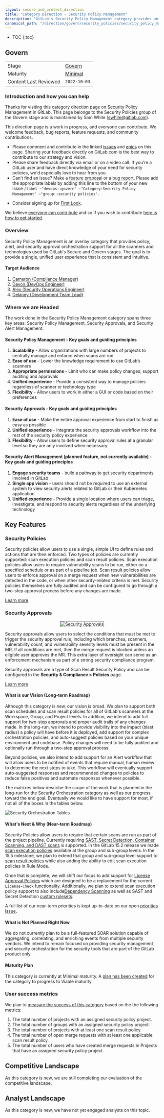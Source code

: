 ```yaml
---
layout: secure_and_protect_direction
title: "Category Direction - Security Policy Management"
description: "GitLab's Security Policy Management category provides unified policy and alert orchestration capabilities that span across the breadth of GitLab's security offerings."
canonical_path: "/direction/govern/security_policies/security_policy_management"
---
```


- TOC
{:toc}

## Govern

| | |
| --- | --- |
| Stage | [Govern](/direction/govern/) |
| Maturity | [Minimal](/direction/maturity/) |
| Content Last Reviewed | `2022-10-03` |

### Introduction and how you can help
<!-- Introduce yourself and the category. Use this as an opportunity to point users to the right places for contributing and collaborating with you as the PM -->

<!--
<EXAMPLE>
Thanks for visiting this category direction page on Snippets in GitLab. This page belongs to the [Editor](/handbook/product/categories/#editor-group) group of the Create stage and is maintained by <PM NAME>([E-Mail](mailto:<EMAIL@gitlab.com>) [Twitter](https://twitter.com/<TWITTER>)).

This direction page is a work in progress, and everyone can contribute:

 - Please comment and contribute in the linked [issues](https://gitlab.com/groups/gitlab-org/-/issues?scope=all&utf8=%E2%9C%93&state=opened&label_name%5B%5D=snippets) and [epics]((https://gitlab.com/groups/gitlab-org/-/epics?label_name[]=snippets) on this page. Sharing your feedback directly on GitLab.com is the best way to contribute to our strategy and vision.
 - Please share feedback directly via email, Twitter, or on a video call. If you're a GitLab user and have direct knowledge of your need for snippets, we'd especially love to hear from you.
</EXAMPLE>
-->
Thanks for visiting this category direction page on Security Policy Management in GitLab. This page belongs to the Security Policies group of the Govern stage and is maintained by Sam White ([swhite@gitlab.com](mailto:<swhite@gitlab.com>)).

This direction page is a work in progress, and everyone can contribute. We welcome feedback, bug reports, feature requests, and community contributions.

 - Please comment and contribute in the linked [issues](https://gitlab.com/gitlab-org/gitlab/-/issues?scope=all&utf8=%E2%9C%93&state=opened&label_name[]=Category%3ASecurity%20Policy%20Management) and [epics](https://gitlab.com/groups/gitlab-org/-/epics/822) on this page. Sharing your feedback directly on GitLab.com is the best way to contribute to our strategy and vision.
 - Please share feedback directly via email or on a video call. If you're a GitLab user and have direct knowledge of your need for security policies, we'd especially love to hear from you.
- Can't find an issue? Make a [feature proposal](https://gitlab.com/gitlab-org/gitlab/-/issues/new?issuable_template=Feature%20proposal%20-%20detailed) or a [bug report](https://gitlab.com/gitlab-org/gitlab/-/issues/new?&issuable_template=Bug). Please add the appropriate labels by adding this line to the bottom of your new issue `/label ~"devops::govern" ~"Category:Security Policy Management" ~"group::security policies"`.
<!--- https://gitlab.com/gitlab-org/gitlab/issues/new?issue%5Bassignee_id%5D=&issue%5Bmilestone_id%5D=#) --->
- Consider signing up for [First Look](https://about.gitlab.com/community/gitlab-first-look/).

We believe [everyone can contribute](https://about.gitlab.com/company/mission/#contribute-to-gitlab-application) and so if you wish to contribute [here is how to get started](https://about.gitlab.com/community/contribute/).

### Overview
Security Policy Management is an overlay category that provides policy, alert, and security approval orchestration support for all the scanners and technologies used by GitLab's Secure and Govern stages.  The goal is to provide a single, unified user experience that is consistent and intuitive.

#### Target Audience
<!--
List the personas (https://about.gitlab.com/handbook/marketing/product-marketing/roles-personas#user-personas) involved in this category.

Look for differences in user's goals or uses that would affect their use of the product. Separate users and customers into different types based on those differences that make a difference.
-->
1. [Cameron (Compliance Manager)](https://about.gitlab.com/handbook/marketing/product-marketing/roles-personas/#cameron-compliance-manager)
1. [Devon (DevOps Engineer)](https://about.gitlab.com/handbook/marketing/product-marketing/roles-personas/#devon-devops-engineer)
1. [Alex (Security Operations Engineer)](https://about.gitlab.com/handbook/marketing/product-marketing/roles-personas/#alex-security-operations-engineer)
1. [Delaney (Development Team Lead)](https://about.gitlab.com/handbook/marketing/product-marketing/roles-personas/#delaney-development-team-lead)

### Where we are Headed
<!--
Describe the future state for your category.
- What problems are we intending to solve?
- How will GitLab uniquely address them?
- What is the resulting benefits and value to users and their organizations?

Use narrative techniques to paint a picture of how the lives of your users will benefit from using this
category once your strategy is at least minimally realized. In order to challenge your level of ambition
(with the goal to make it sufficiently high), link to the current market leaders long-term vision and address how
we plan to displace them. -->
The work done in the Security Policy Management category spans three key areas: Security Policy Management, Security Approvals, and Security Alert Management.

#### Security Policy Management - Key goals and guiding principles

1. **Scalability** - Allow organizations with large numbers of projects to centrally manage and enforce when scans are run
1. **Ease of use** - Lower the knowledge requirement to use GitLab’s scanners
1. **Appropriate permissions** - Limit who can make policy changes; support auditing and approvals
1. **Unified experience** - Provide a consistent way to manage policies regardless of scanner or technology type
1. **Flexibility** - Allow users to work in either a GUI or code based on their preferences

#### Security Approvals - Key goals and guiding principles

1. **Ease of use** - Make the entire approval experience from start to finish as easy as possible
1. **Unified experience** - Integrate the security approvals workflow into the rest of the security policy experience
1. **Flexibility** - Allow users to define security approval rules at a granular level so they are only involved when necessary

#### Security Alert Management (planned feature, not currently available) - Key goals and guiding principles

1. **Engage security teams** - build a pathway to get security departments involved in GitLab
1. **Single app vision** - users should not be required to use an external system to view security alerts related to GitLab or their Kubernetes application
1. **Unified experience** - Provide a single location where users can triage, investigate, and respond to security alerts regardless of the underlying technology

## Key Features

### Security Policies

 Security policies allow users to use a single, simple UI to define rules and actions that are then enforced.  Two types of policies are currently supported: scan execution policies and scan result policies.  Scan execution policies allow users to require vulnerability scans to be run, either on a specified schedule or as part of a pipeline job.  Scan result policies allow users to enforce approval on a merge request when new vulnerabilities are detected in the code, or when other security-related criteria is met.  Security policies themselves are fully audited and can be configured to go through a two-step approval process before any changes are made.

[Learn more](https://docs.gitlab.com/ee/user/application_security/policies/)

### Security Approvals

<p align="center">
    <img src="/images/direction/govern/security-approvals.png" style="border: 1px solid gray" alt="Security Approvals">
</p>

Security approvals allow users to select the conditions that must be met to trigger the security approval rule, including which branches, scanners, vulnerability count, and vulnerability severity levels must be present in the MR.  If all conditions are met, then the merge request is blocked unless an eligible user approves the MR. This extra layer of oversight can serve as an enforcement mechanism as part of a strong security compliance program.

Security approvals are a type of Scan Result Security Policy and can be configured in the **Security & Compliance > Policies** page.

[Learn more](https://docs.gitlab.com/ee/user/application_security/policies/scan-result-policies.html)

#### What is our Vision (Long-term Roadmap)

Although this category is new, our vision is broad.  We plan to support both scan schedules and scan result policies for all of GitLab's scanners at the Workspace, Group, and Project levels.  In addition, we intend to add full support for two-step approvals and proper audit trails of any changes made.  In the long-run, we intend to provide visibility into the impact (blast radius) a policy will have before it is deployed, add support for complex orchestration policies, and auto-suggest policies based on your unique environment and codebase.  Policy changes will need to be fully audited and optionally run through a two-step approval process.

Beyond policies, we also intend to add support for an Alert workflow that will allow users to be notified of events that require manual, human review to determine the next steps to take.  This workflow will eventually support auto-suggested responses and recommended changes to policies to reduce false positives and automate responses whenever possible.

The matrixes below describe the scope of the work that is planned in the long-run for the Security Orchestration category as well as our progress toward the end goal.  Eventually we would like to have support for most, if not all of the boxes in the tables below.

![Security Orchestration Tables](/images/direction/govern/security-orchestration-matrixes.png)

#### What's Next & Why (Near-term Roadmap)

Security Policies allow users to require that certain scans are run as part of the project pipeline.  Currently requiring [SAST, Secret Detection, Container Scanning, and DAST scans](https://docs.gitlab.com/ee/user/application_security/policies/scan-execution-policies.html) is supported.  In the GitLab 15.2 release we made [scan execution policies](https://docs.gitlab.com/ee/user/application_security/policies/scan-execution-policies.html) available at the group and sub-group levels.  In the 15.5 milestone, we plan to extend that group and sub-group level support to [scan result policies](https://gitlab.com/groups/gitlab-org/-/epics/7622) while also adding the ability to edit scan execution policies in Rule Mode.

Once that is complete, we will shift our focus to add support for [License Approval Policies](https://gitlab.com/groups/gitlab-org/-/epics/8092) which are designed to be a replacement for the current `License-Check` functionality.  Additionally, we plan to extend scan execution policy support to also include[Dependency Scanning](https://gitlab.com/groups/gitlab-org/-/epics/7669) as well as SAST and Secret Detection [custom rulesets](https://gitlab.com/groups/gitlab-org/-/epics/7671).

A full list of our near-term priorities is kept up-to-date on our open [priorities issue](https://gitlab.com/gitlab-org/gitlab/-/issues/222791).

#### What is Not Planned Right Now
We do not currently plan to be a full-featured SOAR solution capable of aggregating, correlating, and enriching events from multiple security vendors.  We intend to remain focused on providing security management and security orchestration for the security tools that are part of the GitLab product only.

#### Maturity Plan

This category is currently at Minimal maturity.  A [plan has been created](https://gitlab.com/groups/gitlab-org/-/epics/4595) for the category to progress to Viable maturity.

### User success metrics
<!--
- What specific user behaviors are indicate that users are trying these features, and solving their problems?
- How will users discover these features?
-->
We plan to [measure the success of this category](https://gitlab.com/gitlab-org/gitlab/-/issues/375284) based on the the following metrics:

1. The total number of projects with an assigned security policy project.
1. The total number of groups with an assigned security policy project.
1. The total number of projects with at least one scan result policy.
1. The total number of open merge requests with at least one applicable scan result policy.
1. The total number of users who have created merge requests in Projects that have an assigned security policy project.

## Competitive Landscape

As this category is new, we are still completing our evaluation of the competitive landscape.

## Analyst Landscape

As this category is new, we have not yet engaged analysts on this topic.
